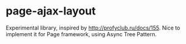 # page-ajax-layout
Experimental library, inspired by http://profyclub.ru/docs/155. Nice to implement it for Page framework, using Async Tree Pattern. 
